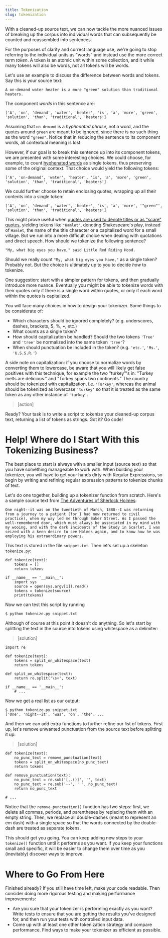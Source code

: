 ```yaml
---
title: Tokenization
slug: tokenization
---
```


With a cleaned-up source text, we can now tackle the more nuanced issues of breaking up the corpus into individual words that can subsequently be counted and reassembled into sentences.

For the purposes of clarity and correct language use, we're going to stop referring to the individual units as "words" and instead use the more correct term *token*. A token is an atomic unit within some collection, and it while many tokens will also be words, not all tokens will be words.

Let's use an example to discuss the difference between words and tokens. Say this is your source text:

	A on-demand water heater is a more "green" solution than traditional heaters.

The component *words* in this sentence are:

	['A', 'on', 'demand', 'water', 'heater', 'is', 'a', 'more', 'green', 'solution', 'than', 'traditional', 'heaters']

Assuming that `on-demand` is a *hyphenated phrase*, not a word, and the quotes around `green` are meant to be ignored, since there is no such thing as the word `"green"`. Notice that in reducing the sentence to its component words, all contextual meaning is lost.

However, if our goal is to break this sentence up into its component tokens, we are presented with some interesting choices. We could choose, for example, to count [hyphenated words](http://www.grammarbook.com/punctuation/hyphens.asp) as single tokens, thus preserving some of the original context. That choice would yield the following tokens:

	['A', 'on-demand', 'water', 'heater', 'is', 'a', 'more', 'green', 'solution', 'than', 'traditional', 'heaters']

We could further choose to retain enclosing quotes, wrapping up all their contents into a single token:

	['A', 'on', 'demand', 'water', 'heater', 'is', 'a', 'more', '"green"', 'solution', 'than', 'traditional', 'heaters']

This might prove useful when [quotes are used to denote titles or as "scare" quotes](https://en.wikipedia.org/wiki/Quotation_mark#Quotation_marks_in_English), yielding tokens like `"Hamlet"`, denoting Shakespeare's play, instead of `Hamlet`, the name of the title character or a capitalized word for a small village. But we run into a more difficult choice when dealing with quotations and direct speech. How should we tokenize the following sentence?

	"My, what big eyes you have," said Little Red Riding Hood.

Should we really count `"My, what big eyes you have,"` as a single token? Probably not. But the choice is ultimately up to you to decide *how* to tokenize.

One suggestion: start with a simpler pattern for tokens, and then gradually introduce more nuance. Eventually you might be able to tokenize words with their quotes only if there is a single word within quotes, or only if each word within the quotes is capitalized.

You will face many choices in how to design your tokenizer. Some things to be considerate of:

- Which characters should be ignored completely? (e.g. underscores, dashes, brackets, $, %, •, etc.)
- What counts as a single token?
- How should capitalization be handled? Should the two tokens `'Tree'` and `'tree'` be normalized into the same token `'tree'`?
- When should punctuation be included in the token? (e.g. `'etc.'`, `'Ms.'`, `'U.S.S.R.'`)

A side note on capitalization: if you choose to normalize words by converting them to lowercase, be aware that you will likely get false positives with this technique, for example the two "turkey"'s in: "Turkey melts are delicious." and "Turkey spans two continents." The country should be tokenized with capitalization, i.e. `'Turkey'`, whereas the animal should be tokenized as lowercase `'turkey'` so that it is treated as the same token as any other instance of `'turkey'`.

> [action]
>
Ready? Your task is to write a script to tokenize your cleaned-up corpus text, returning a list of tokens as strings. Got it? Go code!

Help! Where do I Start With this Tokenizing Business?
==
The best place to start is always with a smaller input (source text) so that you have something manageable to work with. When building your tokenizer, you will have to get your hands dirty with Regular Expressions, so begin by writing and refining regular expression patterns to tokenize chunks of text.

Let's do one together, building up a tokenizer function from scratch. Here's a sample source text from [The Adventures of Sherlock Holmes](http://www.gutenberg.org/ebooks/1661):

	One night--it was on the twentieth of March, 1888--I was returning from a journey to a patient (for I had now returned to civil practice), when my way led me through Baker Street. As I passed the well-remembered door, which must always be associated in my mind with my wooing, and with the dark incidents of the Study in Scarlet, I was seized with a keen desire to see Holmes again, and to know how he was employing his extraordinary powers.

This text is stored in the file `snippet.txt`. Then let's set up a skeleton `tokenize.py`:

	def tokenize(text):
	    tokens = []
	    return tokens

	if __name__ == '__main__':
	    import sys
	    source = open(sys.argv[1]).read()
	    tokens = tokenize(source)
	    print(tokens)

Now we can test this script by running

	$ python tokenize.py snippet.txt

Although of course at this point it doesn't do anything. So let's start by splitting the text in the source into tokens using whitespace as a delimiter:

> [solution]
>
	import re
>
	def tokenize(text):
	    tokens = split_on_whitespace(text)
	    return tokens
>
	def split_on_whitespace(text):
	    return re.split('\s+', text)
>
	if __name__ == '__main__':
	    # ...

Now we get a real list as our output:

	$ python tokenize.py snippet.txt
	['One', 'night--it', 'was', 'on', 'the', ...

And then we can add extra functions to further refine our list of tokens. First up, let's remove unwanted punctuation from the source text before splitting it up:

> [solution]
>
	def tokenize(text):
	    no_punc_text = remove_punctuation(text)
	    tokens = split_on_whitespace(no_punc_text)
	    return tokens
>
	def remove_punctuation(text):
	    no_punc_text = re.sub('[,.()]', '', text)
	    no_punc_text = re.sub('--', ' ', no_punc_text)
	    return no_punc_text
>
	# ...

Notice that the `remove_punctuation()` function has two steps: first, we delete all commas, periods, and parentheses by replacing them with an empty string. Then, we replace all double-dashes (meant to represent an em dash) with a single space so that the words connected by the double-dash are treated as separate tokens.

This should get you going. You can keep adding new steps to your `tokenize()` function until it performs as you want. If you keep your functions small and specific, it will be easier to change them over time as you (inevitably) discover ways to improve.

Where to Go From Here
==
Finished already? If you still have time left, make your code readable. Then consider doing more rigorous testing and making performance improvements:

- Are you sure that your tokenizer is performing exactly as you want? Write tests to ensure that you are getting the results you've designed for, and then run your tests with controlled input data.
- Come up with at least one other tokenization strategy and compare performance. Find ways to make your tokenizer as efficient as possible.
